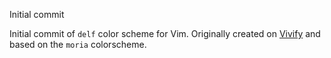 Initial commit

Initial commit of `delf` color scheme for Vim. Originally created on
[Vivify](http://bytefluent.com/vivify/) and based on the `moria` colorscheme.

